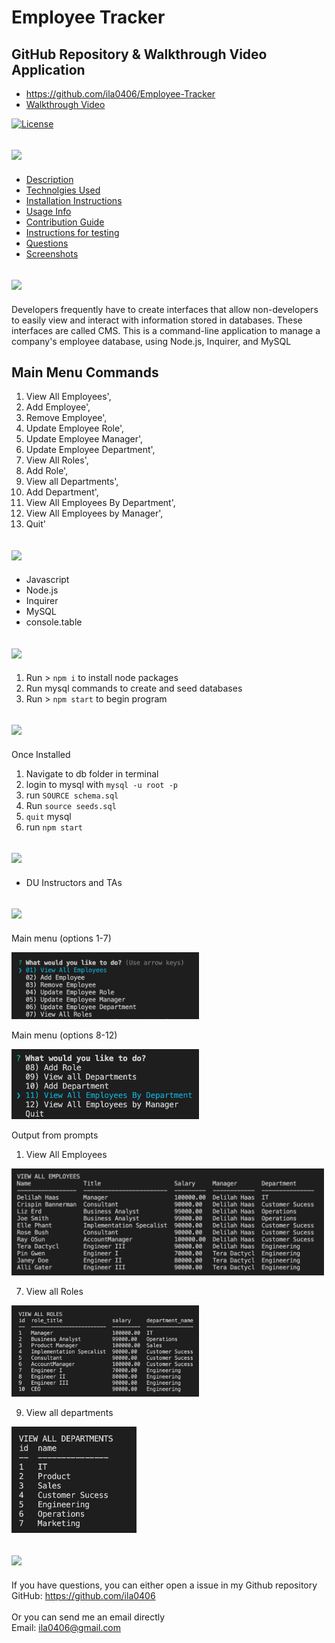 # Employee Tracker

## GitHub Repository & Walkthrough Video Application
* https://github.com/ila0406/Employee-Tracker
* [Walkthrough Video](https://drive.google.com/drive/u/0/folders/1UI2KWncr4erHyD7Q0AjsXeY8JMkQF5vH)

[![License](https://img.shields.io/badge/License-MIT-blue.svg)](https://opensource.org/licenses/MIT)

## <a href='#readme-badges'><img id='usage' src='https://i.imgur.com/mIa9BIm.png' style='height: 40px'></a>
* [Description](#description)
* [Technolgies Used](#technolgies-used)
* [Installation Instructions](#installation-instructions)
* [Usage Info](#usage-info)
* [Contribution Guide](#contribution-guide)
* [Instructions for testing](#instructions-for-testing)
* [Questions](#questions)
* [Screenshots](#screenshots) 

## <a id='description' href='#readme-badges'><img id='usage' src='https://i.imgur.com/LJ1S6wB.png' style='height: 40px'></a>
Developers frequently have to create interfaces that allow non-developers to easily view and interact with information stored in databases. These interfaces are called CMS. This is a command-line application to manage a company's employee database, using Node.js, Inquirer, and MySQL

## Main Menu Commands
01) View All Employees',
02) Add Employee',
03) Remove Employee',
04) Update Employee Role',
05) Update Employee Manager',
06) Update Employee Department',
07) View All Roles',
08) Add Role',
09) View all Departments',
10) Add Department',
11) View All Employees By Department',
12) View All Employees by Manager',
13) Quit'


## <a id='technolgies-used' href='#readme-badges'><img id='usage' src='https://i.imgur.com/ykBU02c.png' style='height: 40px'></a>
* Javascript 
* Node.js 
* Inquirer 
* MySQL 
* console.table

## <a id='installation-instructions' href='#readme-badges'><img id='usage' src='https://i.imgur.com/ucpcjWg.png' style='height: 40px'></a>
1) Run > `npm i` to install node packages
2) Run mysql commands to create and seed databases
3) Run > `npm start` to begin program

## <a id='usage-info' href='#readme-badges'><img id='usage' src='https://i.imgur.com/erC9rgJ.png' style='height: 40px'></a>
Once Installed 
1) Navigate to db folder in terminal 
2) login to mysql with `mysql -u root -p` 
3) run `SOURCE schema.sql `
4) Run `source seeds.sql` 
5) `quit` mysql 
6) run `npm start`

## <a id='contribution-guide' href='#readme-badges'><img id='usage' src='https://i.imgur.com/ZtAN77x.png' style='height: 35px'></a>
* DU Instructors and TAs



## <a id='screenshots' href='#readme-badges'><img id='usage' src='https://i.imgur.com/WaoO6zA.png' style='height: 40px'></a>

Main menu (options 1-7)

<img src="./assets/images/mainmenu1.png" width="300">

Main menu (options 8-12)

<img src="./assets/images/mainmenu2.png" width="300">

Output from prompts
01) View All Employees

<img src="./assets/images/employees.png" width="500">

07) View all Roles

<img src="./assets/images/roles.png" width="300">

09) View all departments

<img src="./assets/images/departments.png" width="200">


## <a id='questions' href='#readme-badges'><img id='usage' src='https://imgur.com/Z3i069z.png' style='height: 40px'></a>
If you have questions, you can either open a issue in my Github repository <br>
GitHub: <https://github.com/ila0406> <br>
<br>
Or you can send me an email directly <br>
Email: <ila0406@gmail.com>
